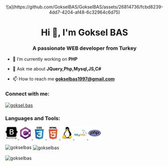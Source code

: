 <center>
![a](https://github.com/GokselBAS/GokselBAS/assets/26814736/fcbd8239-4dd7-4204-af48-6c32964c6d75)
</center>

<h1 align="center">Hi 👋, I'm Goksel BAS</h1>
<h3 align="center">A passionate WEB developer from Turkey</h3>

- 🔭 I’m currently working on **PHP**

- 💬 Ask me about **JQuery,Php,Mysql,JS,C#**

- 📫 How to reach me **gokselbas1997@gmail.com**

<h3 align="left">Connect with me:</h3>
<p align="left">
<a href="https://instagram.com/gokselbas1997" target="blank"><img align="center" src="https://raw.githubusercontent.com/rahuldkjain/github-profile-readme-generator/master/src/images/icons/Social/instagram.svg" alt="goksel.bas" height="30" width="40" /></a>
</p>

<h3 align="left">Languages and Tools:</h3>
<p align="left"> <a href="https://getbootstrap.com" target="_blank" rel="noreferrer"> <img src="https://raw.githubusercontent.com/devicons/devicon/master/icons/bootstrap/bootstrap-plain-wordmark.svg" alt="bootstrap" width="40" height="40"/> </a> <a href="https://www.w3schools.com/cs/" target="_blank" rel="noreferrer"> <img src="https://raw.githubusercontent.com/devicons/devicon/master/icons/csharp/csharp-original.svg" alt="csharp" width="40" height="40"/> </a> <a href="https://www.w3schools.com/css/" target="_blank" rel="noreferrer"> <img src="https://raw.githubusercontent.com/devicons/devicon/master/icons/css3/css3-original-wordmark.svg" alt="css3" width="40" height="40"/> </a> <a href="https://www.w3.org/html/" target="_blank" rel="noreferrer"> <img src="https://raw.githubusercontent.com/devicons/devicon/master/icons/html5/html5-original-wordmark.svg" alt="html5" width="40" height="40"/> </a> <a href="https://www.linux.org/" target="_blank" rel="noreferrer"> <img src="https://raw.githubusercontent.com/devicons/devicon/master/icons/linux/linux-original.svg" alt="linux" width="40" height="40"/> </a> <a href="https://www.mysql.com/" target="_blank" rel="noreferrer"> <img src="https://raw.githubusercontent.com/devicons/devicon/master/icons/mysql/mysql-original-wordmark.svg" alt="mysql" width="40" height="40"/> </a> <a href="https://www.php.net" target="_blank" rel="noreferrer"> <img src="https://raw.githubusercontent.com/devicons/devicon/master/icons/php/php-original.svg" alt="php" width="40" height="40"/> </a> </p>

<p><img align="left" src="https://github-readme-stats.vercel.app/api/top-langs?username=GokselBAS&show_icons=true&locale=en&layout=compact" alt="gokselbas" /></p>

<p>&nbsp;<img align="center" src="https://github-readme-stats.vercel.app/api?username=GokselBAS&show_icons=true&locale=en" alt="gokselbas" /></p>

<p><img align="center" src="https://github-readme-streak-stats.herokuapp.com/?user=GokselBAS&" alt="gokselbas" /></p>
